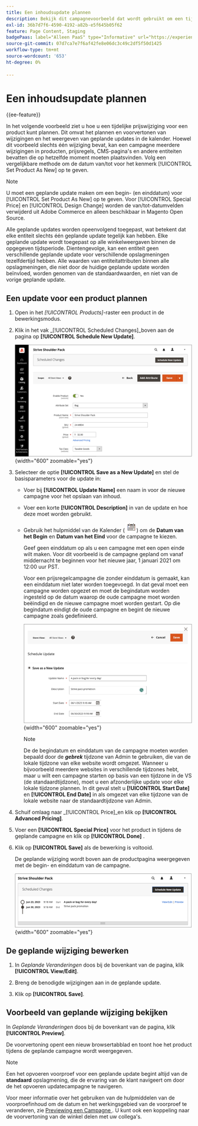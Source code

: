 ```yaml
---
title: Een inhoudsupdate plannen
description: Bekijk dit campagnevoorbeeld dat wordt gebruikt om een tijdelijke prijswijziging voor een product te plannen.
exl-id: 36b7d7f6-4590-4192-a82b-e5f645b05f62
feature: Page Content, Staging
badgePaas: label="Alleen PaaS" type="Informative" url="https://experienceleague.adobe.com/en/docs/commerce/user-guides/product-solutions" tooltip="Is alleen van toepassing op Adobe Commerce op Cloud-projecten (door Adobe beheerde PaaS-infrastructuur) en op projecten in het veld."
source-git-commit: 07d7ca7e7f6af42fe8e06dc3c49c2df5f50d1425
workflow-type: tm+mt
source-wordcount: '653'
ht-degree: 0%

---
```


# Een inhoudsupdate plannen

{{ee-feature}}

In het volgende voorbeeld ziet u hoe u een tijdelijke prijswijziging voor een product kunt plannen. Dit omvat het plannen en voorvertonen van wijzigingen en het weergeven van geplande updates in de kalender. Hoewel dit voorbeeld slechts één wijziging bevat, kan een campagne meerdere wijzigingen in producten, prijsregels, CMS-pagina&#39;s en andere entiteiten bevatten die op hetzelfde moment moeten plaatsvinden. Volg een vergelijkbare methode om de datum van/tot voor het kenmerk [!UICONTROL Set Product As New] op te geven.

>[!NOTE]
>U moet een geplande update maken om een begin- (en einddatum) voor [!UICONTROL Set Product As New] op te geven. Voor [!UICONTROL Special Price] en [!UICONTROL Design Change] worden de van/tot-datumvelden verwijderd uit Adobe Commerce en alleen beschikbaar in Magento Open Source.
>
>Alle geplande updates worden opeenvolgend toegepast, wat betekent dat elke entiteit slechts één geplande update tegelijk kan hebben. Elke geplande update wordt toegepast op alle winkelweergaven binnen de opgegeven tijdsperiode. Dientengevolge, kan een entiteit geen verschillende geplande update voor verschillende opslagmeningen tezelfdertijd hebben. Alle waarden van entiteitattributen binnen alle opslagmeningen, die niet door de huidige geplande update worden beïnvloed, worden genomen van de standaardwaarden, en niet van de vorige geplande update.

## Een update voor een product plannen

1. Open in het _[!UICONTROL Products]_-raster een product in de bewerkingsmodus.

1. Klik in het vak _[!UICONTROL Scheduled Changes]_boven aan de pagina op **[!UICONTROL Schedule New Update]**.

   ![ Plan nieuwe update ](./assets/content-staging-product-schedule-new-update.png){width="600" zoomable="yes"}

1. Selecteer de optie **[!UICONTROL Save as a New Update]** en stel de basisparameters voor de update in:

   - Voer bij **[!UICONTROL Update Name]** een naam in voor de nieuwe campagne voor het opslaan van inhoud.

   - Voer een korte **[!UICONTROL Description]** in van de update en hoe deze moet worden gebruikt.

   - Gebruik het hulpmiddel van de Kalender (![ het pictogram van de Kalender ](../assets/icon-calendar.png)) om de **Datum van het Begin** en **Datum van het Eind** voor de campagne te kiezen.

     Geef geen einddatum op als u een campagne met een open einde wilt maken. Voor dit voorbeeld is de campagne gepland om vanaf middernacht te beginnen voor het nieuwe jaar, 1 januari 2021 om 12:00 uur PST.


     Voor een prijsregelcampagne die zonder einddatum is gemaakt, kan een einddatum niet later worden toegevoegd. In dat geval moet een campagne worden opgezet en moet de begindatum worden ingesteld op de datum waarop de oude campagne moet worden beëindigd en de nieuwe campagne moet worden gestart. Op die begindatum eindigt de oude campagne en begint de nieuwe campagne zoals gedefinieerd.

     ![ Plannend een productupdate ](./assets/content-staging-campaign-schedule-update.png){width="600" zoomable="yes"}

     >[!NOTE]
     >
     >De de begindatum en einddatum van de campagne moeten worden bepaald door de **_gebrek_** tijdzone van Admin te gebruiken, die van de lokale tijdzone van elke website wordt omgezet. Wanneer u bijvoorbeeld meerdere websites in verschillende tijdzones hebt, maar u wilt een campagne starten op basis van een tijdzone in de VS (de standaardtijdzone), moet u een afzonderlijke update voor elke lokale tijdzone plannen. In dit geval stelt u **[!UICONTROL Start Date]** en **[!UICONTROL End Date]** in als omgezet van elke tijdzone van de lokale website naar de standaardtijdzone van Admin.

1. Schuif omlaag naar _[!UICONTROL Price]_en klik op **[!UICONTROL Advanced Pricing]**.

1. Voer een **[!UICONTROL Special Price]** voor het product in tijdens de geplande campagne en klik op **[!UICONTROL Done]** .

1. Klik op **[!UICONTROL Save]** als de bewerking is voltooid.

   De geplande wijziging wordt boven aan de productpagina weergegeven met de begin- en einddatum van de campagne.

   ![ Geplande verandering ](./assets/content-staging-product-scheduled-update-preview-rope.png){width="600" zoomable="yes"}

## De geplande wijziging bewerken

1. In _Geplande Veranderingen_ doos bij de bovenkant van de pagina, klik **[!UICONTROL View/Edit]**.

1. Breng de benodigde wijzigingen aan in de geplande update.

1. Klik op **[!UICONTROL Save]**.

## Voorbeeld van geplande wijziging bekijken

In _Geplande Veranderingen_ doos bij de bovenkant van de pagina, klik **[!UICONTROL Preview]**.

De voorvertoning opent een nieuw browsertabblad en toont hoe het product tijdens de geplande campagne wordt weergegeven.

>[!NOTE]
>
>Een het opvoeren voorproef voor een geplande update begint altijd van de **standaard** opslagmening, die de ervaring van de klant navigeert om door de het opvoeren updatecampagne te navigeren.

Voor meer informatie over het gebruiken van de hulpmiddelen van de voorproefinhoud om de datum en het werkingsgebied van de voorproef te veranderen, zie [ Previewing een Campagne ](content-staging-preview.md). U kunt ook een koppeling naar de voorvertoning van de winkel delen met uw collega&#39;s.
